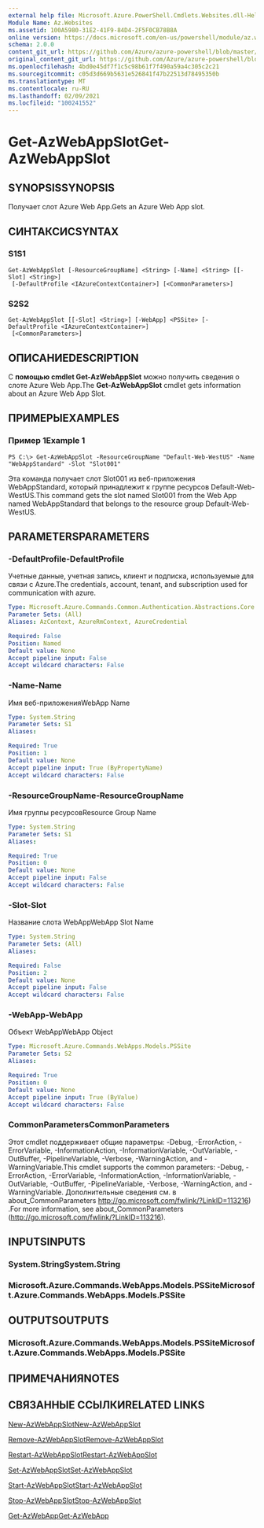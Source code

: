```yaml
---
external help file: Microsoft.Azure.PowerShell.Cmdlets.Websites.dll-Help.xml
Module Name: Az.Websites
ms.assetid: 100A5980-31E2-41F9-84D4-2F5F0CB78B8A
online version: https://docs.microsoft.com/en-us/powershell/module/az.websites/get-azwebappslot
schema: 2.0.0
content_git_url: https://github.com/Azure/azure-powershell/blob/master/src/Websites/Websites/help/Get-AzWebAppSlot.md
original_content_git_url: https://github.com/Azure/azure-powershell/blob/master/src/Websites/Websites/help/Get-AzWebAppSlot.md
ms.openlocfilehash: 4bd0e45df7f1c5c98b61f7f490a59a4c305c2c21
ms.sourcegitcommit: c05d3d669b5631e526841f47b22513d78495350b
ms.translationtype: MT
ms.contentlocale: ru-RU
ms.lasthandoff: 02/09/2021
ms.locfileid: "100241552"
---
```

# <span data-ttu-id="e152e-101">Get-AzWebAppSlot</span><span class="sxs-lookup"><span data-stu-id="e152e-101">Get-AzWebAppSlot</span></span>

## <span data-ttu-id="e152e-102">SYNOPSIS</span><span class="sxs-lookup"><span data-stu-id="e152e-102">SYNOPSIS</span></span>
<span data-ttu-id="e152e-103">Получает слот Azure Web App.</span><span class="sxs-lookup"><span data-stu-id="e152e-103">Gets an Azure Web App slot.</span></span>

## <span data-ttu-id="e152e-104">СИНТАКСИС</span><span class="sxs-lookup"><span data-stu-id="e152e-104">SYNTAX</span></span>

### <span data-ttu-id="e152e-105">S1</span><span class="sxs-lookup"><span data-stu-id="e152e-105">S1</span></span>
```
Get-AzWebAppSlot [-ResourceGroupName] <String> [-Name] <String> [[-Slot] <String>]
 [-DefaultProfile <IAzureContextContainer>] [<CommonParameters>]
```

### <span data-ttu-id="e152e-106">S2</span><span class="sxs-lookup"><span data-stu-id="e152e-106">S2</span></span>
```
Get-AzWebAppSlot [[-Slot] <String>] [-WebApp] <PSSite> [-DefaultProfile <IAzureContextContainer>]
 [<CommonParameters>]
```

## <span data-ttu-id="e152e-107">ОПИСАНИЕ</span><span class="sxs-lookup"><span data-stu-id="e152e-107">DESCRIPTION</span></span>
<span data-ttu-id="e152e-108">С **помощью cmdlet Get-AzWebAppSlot** можно получить сведения о слоте Azure Web App.</span><span class="sxs-lookup"><span data-stu-id="e152e-108">The **Get-AzWebAppSlot** cmdlet gets information about an Azure Web App Slot.</span></span>

## <span data-ttu-id="e152e-109">ПРИМЕРЫ</span><span class="sxs-lookup"><span data-stu-id="e152e-109">EXAMPLES</span></span>

### <span data-ttu-id="e152e-110">Пример 1</span><span class="sxs-lookup"><span data-stu-id="e152e-110">Example 1</span></span>
```
PS C:\> Get-AzWebAppSlot -ResourceGroupName "Default-Web-WestUS" -Name "WebAppStandard" -Slot "Slot001"
```

<span data-ttu-id="e152e-111">Эта команда получает слот Slot001 из веб-приложения WebAppStandard, который принадлежит к группе ресурсов Default-Web-WestUS.</span><span class="sxs-lookup"><span data-stu-id="e152e-111">This command gets the slot named Slot001 from the Web App named WebAppStandard that belongs to the resource group Default-Web-WestUS.</span></span>

## <span data-ttu-id="e152e-112">PARAMETERS</span><span class="sxs-lookup"><span data-stu-id="e152e-112">PARAMETERS</span></span>

### <span data-ttu-id="e152e-113">-DefaultProfile</span><span class="sxs-lookup"><span data-stu-id="e152e-113">-DefaultProfile</span></span>
<span data-ttu-id="e152e-114">Учетные данные, учетная запись, клиент и подписка, используемые для связи с Azure.</span><span class="sxs-lookup"><span data-stu-id="e152e-114">The credentials, account, tenant, and subscription used for communication with azure.</span></span>

```yaml
Type: Microsoft.Azure.Commands.Common.Authentication.Abstractions.Core.IAzureContextContainer
Parameter Sets: (All)
Aliases: AzContext, AzureRmContext, AzureCredential

Required: False
Position: Named
Default value: None
Accept pipeline input: False
Accept wildcard characters: False
```

### <span data-ttu-id="e152e-115">-Name</span><span class="sxs-lookup"><span data-stu-id="e152e-115">-Name</span></span>
<span data-ttu-id="e152e-116">Имя веб-приложения</span><span class="sxs-lookup"><span data-stu-id="e152e-116">WebApp Name</span></span>

```yaml
Type: System.String
Parameter Sets: S1
Aliases:

Required: True
Position: 1
Default value: None
Accept pipeline input: True (ByPropertyName)
Accept wildcard characters: False
```

### <span data-ttu-id="e152e-117">-ResourceGroupName</span><span class="sxs-lookup"><span data-stu-id="e152e-117">-ResourceGroupName</span></span>
<span data-ttu-id="e152e-118">Имя группы ресурсов</span><span class="sxs-lookup"><span data-stu-id="e152e-118">Resource Group Name</span></span>

```yaml
Type: System.String
Parameter Sets: S1
Aliases:

Required: True
Position: 0
Default value: None
Accept pipeline input: False
Accept wildcard characters: False
```

### <span data-ttu-id="e152e-119">-Slot</span><span class="sxs-lookup"><span data-stu-id="e152e-119">-Slot</span></span>
<span data-ttu-id="e152e-120">Название слота WebApp</span><span class="sxs-lookup"><span data-stu-id="e152e-120">WebApp Slot Name</span></span>

```yaml
Type: System.String
Parameter Sets: (All)
Aliases:

Required: False
Position: 2
Default value: None
Accept pipeline input: False
Accept wildcard characters: False
```

### <span data-ttu-id="e152e-121">-WebApp</span><span class="sxs-lookup"><span data-stu-id="e152e-121">-WebApp</span></span>
<span data-ttu-id="e152e-122">Объект WebApp</span><span class="sxs-lookup"><span data-stu-id="e152e-122">WebApp Object</span></span>

```yaml
Type: Microsoft.Azure.Commands.WebApps.Models.PSSite
Parameter Sets: S2
Aliases:

Required: True
Position: 0
Default value: None
Accept pipeline input: True (ByValue)
Accept wildcard characters: False
```

### <span data-ttu-id="e152e-123">CommonParameters</span><span class="sxs-lookup"><span data-stu-id="e152e-123">CommonParameters</span></span>
<span data-ttu-id="e152e-124">Этот cmdlet поддерживает общие параметры: -Debug, -ErrorAction, -ErrorVariable, -InformationAction, -InformationVariable, -OutVariable, -OutBuffer, -PipelineVariable, -Verbose, -WarningAction, and -WarningVariable.</span><span class="sxs-lookup"><span data-stu-id="e152e-124">This cmdlet supports the common parameters: -Debug, -ErrorAction, -ErrorVariable, -InformationAction, -InformationVariable, -OutVariable, -OutBuffer, -PipelineVariable, -Verbose, -WarningAction, and -WarningVariable.</span></span> <span data-ttu-id="e152e-125">Дополнительные сведения см. в about_CommonParameters http://go.microsoft.com/fwlink/?LinkID=113216) .</span><span class="sxs-lookup"><span data-stu-id="e152e-125">For more information, see about_CommonParameters (http://go.microsoft.com/fwlink/?LinkID=113216).</span></span>

## <span data-ttu-id="e152e-126">INPUTS</span><span class="sxs-lookup"><span data-stu-id="e152e-126">INPUTS</span></span>

### <span data-ttu-id="e152e-127">System.String</span><span class="sxs-lookup"><span data-stu-id="e152e-127">System.String</span></span>

### <span data-ttu-id="e152e-128">Microsoft.Azure.Commands.WebApps.Models.PSSite</span><span class="sxs-lookup"><span data-stu-id="e152e-128">Microsoft.Azure.Commands.WebApps.Models.PSSite</span></span>

## <span data-ttu-id="e152e-129">OUTPUTS</span><span class="sxs-lookup"><span data-stu-id="e152e-129">OUTPUTS</span></span>

### <span data-ttu-id="e152e-130">Microsoft.Azure.Commands.WebApps.Models.PSSite</span><span class="sxs-lookup"><span data-stu-id="e152e-130">Microsoft.Azure.Commands.WebApps.Models.PSSite</span></span>

## <span data-ttu-id="e152e-131">ПРИМЕЧАНИЯ</span><span class="sxs-lookup"><span data-stu-id="e152e-131">NOTES</span></span>

## <span data-ttu-id="e152e-132">СВЯЗАННЫЕ ССЫЛКИ</span><span class="sxs-lookup"><span data-stu-id="e152e-132">RELATED LINKS</span></span>

[<span data-ttu-id="e152e-133">New-AzWebAppSlot</span><span class="sxs-lookup"><span data-stu-id="e152e-133">New-AzWebAppSlot</span></span>](./New-AzWebAppSlot.md)

[<span data-ttu-id="e152e-134">Remove-AzWebAppSlot</span><span class="sxs-lookup"><span data-stu-id="e152e-134">Remove-AzWebAppSlot</span></span>](./Remove-AzWebAppSlot.md)

[<span data-ttu-id="e152e-135">Restart-AzWebAppSlot</span><span class="sxs-lookup"><span data-stu-id="e152e-135">Restart-AzWebAppSlot</span></span>](./Restart-AzWebAppSlot.md)

[<span data-ttu-id="e152e-136">Set-AzWebAppSlot</span><span class="sxs-lookup"><span data-stu-id="e152e-136">Set-AzWebAppSlot</span></span>](./Set-AzWebAppSlot.md)

[<span data-ttu-id="e152e-137">Start-AzWebAppSlot</span><span class="sxs-lookup"><span data-stu-id="e152e-137">Start-AzWebAppSlot</span></span>](./Start-AzWebAppSlot.md)

[<span data-ttu-id="e152e-138">Stop-AzWebAppSlot</span><span class="sxs-lookup"><span data-stu-id="e152e-138">Stop-AzWebAppSlot</span></span>](./Stop-AzWebAppSlot.md)

[<span data-ttu-id="e152e-139">Get-AzWebApp</span><span class="sxs-lookup"><span data-stu-id="e152e-139">Get-AzWebApp</span></span>](./Get-AzWebApp.md)
